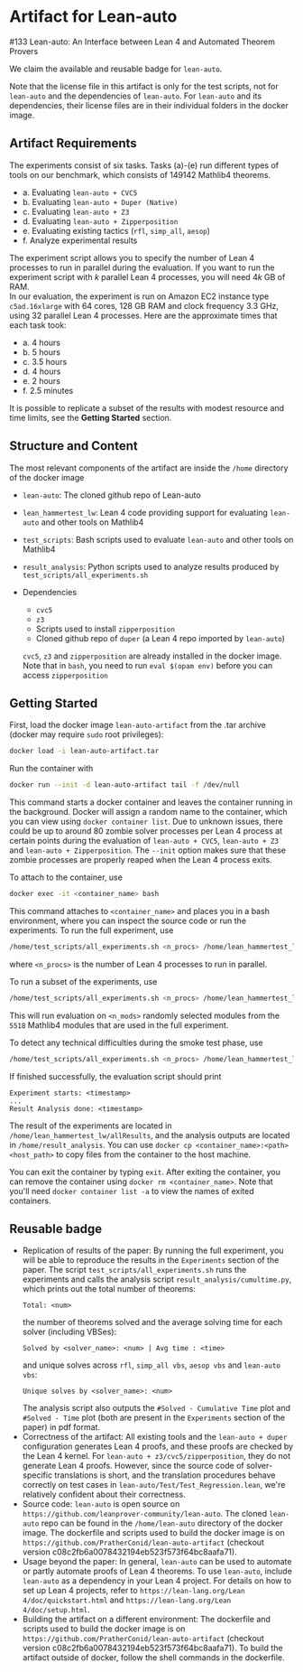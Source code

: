 # Artifact for Lean-auto

#133 Lean-auto: An Interface between Lean 4 and Automated Theorem Provers

We claim the available and reusable badge for `lean-auto`.

Note that the license file in this artifact is only for the test scripts, not for `lean-auto` and the dependencies of `lean-auto`. For `lean-auto` and its dependencies, their license files are in their individual folders in the docker image.

## Artifact Requirements

The experiments consist of six tasks. Tasks (a)-(e) run different types of tools on our benchmark, which consists of 149142 Mathlib4 theorems.
* a. Evaluating `lean-auto + CVC5`
* b. Evaluating `lean-auto + Duper (Native)`
* c. Evaluating `lean-auto + Z3`
* d. Evaluating `lean-auto + Zipperposition`
* e. Evaluating existing tactics (`rfl`, `simp_all`, `aesop`)
* f. Analyze experimental results

The experiment script allows you to specify the number of Lean 4 processes to run in parallel during the evaluation. If you want to run the experiment script with $k$ parallel Lean 4 processes, you will need $4k$ GB of RAM.  
In our evaluation, the experiment is run on Amazon EC2 instance type `c5ad.16xlarge` with 64 cores, 128 GB RAM and clock frequency 3.3 GHz, using 32 parallel Lean 4 processes. Here are the approximate times that each task took:
* a. 4 hours
* b. 5 hours
* c. 3.5 hours
* d. 4 hours
* e. 2 hours
* f. 2.5 minutes

It is possible to replicate a subset of the results with modest resource and time limits, see the **Getting Started** section.

## Structure and Content

The most relevant components of the artifact are inside the `/home` directory of the docker image
* `lean-auto`: The cloned github repo of Lean-auto
* `lean_hammertest_lw`: Lean 4 code providing support for evaluating `lean-auto` and other tools on Mathlib4
* `test_scripts`: Bash scripts used to evaluate `lean-auto` and other tools on Mathlib4
* `result_analysis`: Python scripts used to analyze results produced by `test_scripts/all_experiments.sh`
* Dependencies
  * `cvc5`
  * `z3`
  * Scripts used to install `zipperposition`
  * Cloned github repo of `duper` (a Lean 4 repo imported by `lean-auto`)

  `cvc5`, `z3` and `zipperposition` are already installed in the docker image. Note that in `bash`, you need to run `eval $(opam env)` before you can access `zipperposition`


## Getting Started

First, load the docker image `lean-auto-artifact` from the .tar archive (docker may require `sudo` root privileges):
```bash
docker load -i lean-auto-artifact.tar
```

Run the container with
```bash
docker run --init -d lean-auto-artifact tail -f /dev/null
```

This command starts a docker container and leaves the container running in the background. Docker will assign a random name to the container, which you can view using ``docker container list``. Due to unknown issues, there could be up to around 80 zombie solver processes per Lean 4 process at certain points during the evaluation of `lean-auto + CVC5`, `lean-auto + Z3` and `lean-auto + Zipperposition`. The ``--init`` option makes sure that these zombie processes are properly reaped when the Lean 4 process exits.

To attach to the container, use
```bash
docker exec -it <container_name> bash
```

This command attaches to `<container_name>` and places you in a bash environment, where you can inspect the source code or run the experiments. To run the full experiment, use
```bash
/home/test_scripts/all_experiments.sh <n_procs> /home/lean_hammertest_lw
```
where `<n_procs>` is the number of Lean 4 processes to run in parallel.

To run a subset of the experiments, use
```bash
/home/test_scripts/all_experiments.sh <n_procs> /home/lean_hammertest_lw <n_mods>
```
This will run evaluation on `<n_mods>` randomly selected modules from the ``5518`` Mathlib4 modules that are used in the full experiment.

To detect any technical difficulties during the smoke test phase, use
```bash
/home/test_scripts/all_experiments.sh <n_procs> /home/lean_hammertest_lw 4
```

If finished successfully, the evaluation script should print

```
Experiment starts: <timestamp>
...
Result Analysis done: <timestamp>
```

The result of the experiments are located in `/home/lean_hammertest_lw/allResults`, and the analysis outputs are located in `/home/result_analysis`. You can use ``docker cp <container_name>:<path> <host_path>`` to copy files from the container to the host machine.

You can exit the container by typing `exit`. After exiting the container, you can remove the container using ``docker rm <container_name>``. Note that you'll need ``docker container list -a`` to view the names of exited containers.


## Reusable badge
* Replication of results of the paper: By running the full experiment, you will be able to reproduce the results in the `Experiments` section of the paper. The script `test_scripts/all_experiments.sh` runs the experiments and calls the analysis script `result_analysis/cumultime.py`, which prints out the total number of theorems:
  ```
  Total: <num>
  ```
  the number of theorems solved and the average solving time for each solver (including VBSes):
  ```
  Solved by <solver_name>: <num> | Avg time : <time>
  ```
  and unique solves across `rfl`, `simp_all vbs`, `aesop vbs` and `lean-auto vbs`:
  ```
  Unique solves by <solver_name>: <num>
  ```
  The analysis script also outputs the `#Solved - Cumulative Time` plot and `#Solved - Time` plot (both are present in the `Experiments` section of the paper) in pdf format.
* Correctness of the artifact: All existing tools and the `lean-auto + duper` configuration generates Lean 4 proofs, and these proofs are checked by the Lean 4 kernel. For `lean-auto + z3/cvc5/zipperposition`, they do not generate Lean 4 proofs. However, since the source code of solver-specific translations is short, and the translation procedures behave correctly on test cases in `lean-auto/Test/Test_Regression.lean`, we're relatively confident about their correctness.
* Source code: `lean-auto` is open source on `https://github.com/leanprover-community/lean-auto`. The cloned `lean-auto` repo can be found in the `/home/lean-auto` directory of the docker image. The dockerfile and scripts used to build the docker image is on `https://github.com/PratherConid/lean-auto-artifact` (checkout version c08c2fb6a0078432194eb523f573f64bc8aafa71).
* Usage beyond the paper: In general, ``lean-auto`` can be used to automate or partly automate proofs of Lean 4 theorems. To use ``lean-auto``, include ``lean-auto`` as a dependency in your Lean 4 project. For details on how to set up Lean 4 projects, refer to `https://lean-lang.org/Lean 4/doc/quickstart.html` and `https://lean-lang.org/Lean 4/doc/setup.html`.
* Building the artifact on a different environment: The dockerfile and scripts used to build the docker image is on `https://github.com/PratherConid/lean-auto-artifact` (checkout version c08c2fb6a0078432194eb523f573f64bc8aafa71). To build the artifact outside of docker, follow the shell commands in the dockerfile.